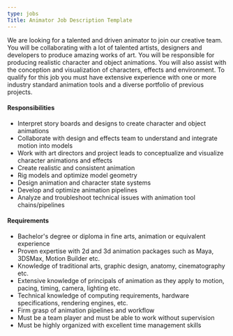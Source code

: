 ```yaml
---
type: jobs
Title: Animator Job Description Template
---
```


We are looking for a talented and driven animator to join our creative team. You will be collaborating with a lot of talented artists, designers and developers to produce amazing works of art. You will be responsible for producing realistic character and object animations. You will also assist with the conception and visualization of characters, effects and environment. To qualify for this job you must have extensive experience with one or more industry standard animation tools and a diverse portfolio of previous projects.

#### Responsibilities
 * Interpret story boards and designs to create character and object animations
 * Collaborate with design and effects team to understand and integrate motion into models
 * Work with art directors and project leads to conceptualize and visualize character animations and effects
 * Create realistic and consistent animation
 * Rig models and optimize model geometry
 * Design animation and character state systems
 * Develop and optimize animation pipelines
 * Analyze and troubleshoot technical issues with animation tool chains/pipelines

#### Requirements
 * Bachelor's degree or diploma in fine arts, animation or equivalent experience
 * Proven expertise with 2d and 3d animation packages such as Maya, 3DSMax, Motion Builder etc.
 * Knowledge of traditional arts, graphic design, anatomy, cinematography etc.
 * Extensive knowledge of principals of animation as they apply to motion, pacing, timing, camera, lighting etc.
 * Technical knowledge of computing requirements, hardware specifications, rendering engines, etc.
 * Firm grasp of animation pipelines and workflow
 * Must be a team player and must be able to work without supervision
 * Must be highly organized with excellent time management skills